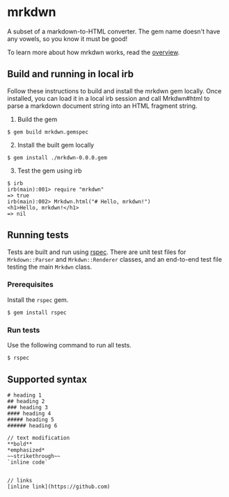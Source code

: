 # mrkdwn

A subset of a markdown-to-HTML converter. The gem name doesn't have any vowels, so you know it must be good!

To learn more about how mrkdwn works, read the [overview](docs/overview).

## Build and running in local irb

Follow these instructions to build and install the mrkdwn gem locally. Once installed, you can load it in a local irb session and call Mrkdwn#html to parse a markdown document string into an HTML fragment string.

1. Build the gem

```
$ gem build mrkdwn.gemspec
```

2. Install the built gem locally

```
$ gem install ./mrkdwn-0.0.0.gem
```

3. Test the gem using irb

```
$ irb
irb(main):001> require "mrkdwn"
=> true
irb(main):002> Mrkdwn.html("# Hello, mrkdwn!")
<h1>Hello, mrkdwn!</h1>
=> nil
```

## Running tests

Tests are built and run using [rspec](https://rspec.info/). There are unit test files for `Mrkdown::Parser` and `Mrkdwn::Renderer` classes, and an end-to-end test file testing the main `Mrkdwn` class.

### Prerequisites

Install the `rspec` gem.

```
$ gem install rspec
```

### Run tests

Use the following command to run all tests.

```
$ rspec
```

## Supported syntax

```
# heading 1
## heading 2
### heading 3
#### heading 4
##### heading 5
###### heading 6

// text modification
**bold**
*emphasized*
~~strikethrough~~
`inline code`


// links
[inline link](https://github.com)
```
